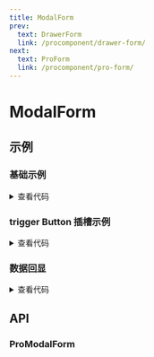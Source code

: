 ```yaml
---
title: ModalForm
prev:
  text: DrawerForm
  link: /procomponent/drawer-form/
next:
  text: ProForm
  link: /procomponent/pro-form/
---
```




<script setup>
import demo from './demo.vue'
import buttonSlot from './button-slot.demo.vue'
import dataDisplay from './data-display.demo.vue'
</script>

# ModalForm

## 示例

### 基础示例

<ClientOnly>
    <demo />
</ClientOnly>

<details>
<summary>查看代码</summary>

<<< @/procomponent/modal-form/demo.vue
</details>

### trigger Button 插槽示例

<ClientOnly>
    <button-slot />
</ClientOnly>

<details>
<summary>查看代码</summary>

<<< @/procomponent/modal-form/button-slot.demo.vue
</details>


### 数据回显

<ClientOnly>
    <data-display />
</ClientOnly>

<details>
<summary>查看代码</summary>

<<< @/procomponent/modal-form/data-display.demo.vue
</details>

## API

### ProModalForm